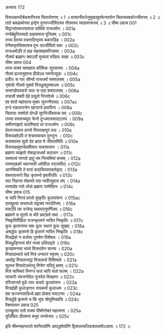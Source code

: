अध्यायः 172

विरूपाक्षभटैर्बकशरीरस्य चितारोपणम् ॥ 1 ॥ वाय्वानीतधेनुमुखस्रुतफेनपातेन चितास्थबकोज्जीवनम् ॥ 2 ॥ ततो बकप्रार्थनया इन्द्रेण पुनरुज्जीवितस्य गौतमस्य स्वग्रामगमनम् ॥ 3 ॥
भीष्म उवाच 	001  
विद्वान्संस्कारयामास पार्थिवो राजधर्मणः ।	001a  
गन्धैर्बहुभिरव्यग्रो दाहयामास पूजितम् ॥	001c  
तस्य देवस्य वचनादिन्द्रस्य बकराडिह ।	002a  
तेनैवामृतसिक्ताश्च पुनः सञ्जीवितो बकः ॥	002c  
राजधर्माऽपि तं प्राह सहस्राक्षमरिन्दमम् ।	003a  
गौतमो ब्राह्मणः क्वाऽसौ मुच्यतां मत्प्रियः सखा ॥	003c  
भीष्म उवाच 	004  
तस्य वाक्यं समाज्ञाय कौशिकः सुरसत्तमः ।	004a  
गौतमं ह्यभ्यनुज्ञाप्य प्रीतोऽथ गमनोत्सुकः ॥	004c  
प्रतीतः स गतः सौम्यो राजधर्मा स्वमालयम् ।	005a  
नृशंसो गौतमो मुक्तो मित्रध्रुक्पुरुषाधमः ॥	005c  
सभाण्डोपस्करो यातः स तदा शबरालयम् ।	006a  
तत्रासौ शबरी देहे प्रसूतो निरयोपमे ॥	006c  
एष शापो महांस्तत्र मुक्तः सुरगणैस्तदा ॥	007ac  
दग्धे राक्षसराजेन खगराजे प्रतापिना ।	008a  
चितायाः पार्श्वतो दोग्ध्री सुरभिर्जीवयच्च तम् ॥	008c  
तस्या वक्त्राच्च्युतः फेनो दुग्धमात्रस्तदाऽनघ ।	009a  
समीरणाहृतो यातश्चितां तां राजधर्मणः ॥	009c  
देवराजस्ततः प्राप्तो विरूपाक्षपुरं तदा ।	010a  
विरूपाक्षोऽपि तं शक्रमयाचत पुनःपुनः ।	010c  
काश्यपस्य सुतो देव भ्राता मे जीवतामिति ॥	010e  
विरूपाक्षमुवाचेदमीश्वरः पाकशासनः ।	011a  
ब्रह्मणा व्याहृतो रोषाद्राजधर्मा कदाचन ॥	011c  
यस्मात्त्वं नागतो द्रष्टुं मम नित्यमिमां सभाम् ।	012a  
तस्माद्बको भवान्भावी धर्मशीलः परात्मवित् ॥	012c  
आगमिष्यति ते वासं कदाचित्पापकर्मकृत् ।	013a  
शबरावासगो विप्रः कृतघ्नो वृषलीपतिः ॥	013c  
यदा निहन्ता मोक्षस्ते तदा भावीत्युवाच तम् ।	014a  
तस्मादेष गतो लोकं ब्रह्मणः परमेष्ठिनः ॥	014c  
भीष्म उवाच 	015  
स चापि निरयं प्राप्तो दुष्कृतिः कुलपांसनः ॥	015ac  
एतच्छ्रुत्वा सभामध्ये तद्वाक्यं नारदेरितम् ।	016a  
मयाऽपि तव राजेन्द्र यथावदनुवर्णितम् ॥	016c  
ब्रह्मघ्ने च सुरापे च चोरे भ्रष्टव्रते तथा ।	017a  
निष्कृतिर्विहिता राजन्कृतघ्ने नास्ति निष्कृतिः ॥	017c  
कुतः कृतघ्नस्य यशः कुतः स्थानं कुतः सुखम् ।	018a  
अश्रद्धेयः कृतघ्नो हि कृतघ्ने नास्ति निष्कृतिः ॥	018c  
मित्रद्रोहो न कर्तव्यः पुरुषेण विशेषतः ।	019a  
मित्रध्रुङ्निरयं घोरं नरकं प्रतिपद्यते ॥	019c  
कृतज्ञमनसा भाव्यं मित्रभावेन चानघ ।	020a  
मित्रात्प्रभवते सर्वं मित्रं धन्यतरं स्मृतम् ॥	020c  
अर्थाद्वा मित्रलाभाद्वा मित्रलाभो विशिष्यते ।	021a  
सुलभा मित्रतोऽर्थास्तु मित्रेण यतितुं क्षमम् ॥	021c  
मित्रं चाभिमतं स्निग्धं फलं चापि सतां फलम् ।	022a  
सत्कारैः स्वजनोपेतः पूजयेत विचक्षणः ॥	022c  
परित्याज्यो बुधैः पापः कदर्यः कुलपांसनः ।	023a  
मित्रद्रोही कुलाङ्गारः पापकर्मा कुलाधमः ॥	023c  
एषा सज्जनसान्निध्ये प्रज्ञा प्रोक्ता मयाऽनघ ।	024a  
मित्रदुहि कृतघ्ने च किं भूयः श्रोतुमिच्छसि ॥	024c  
वैशम्पायन उवाच 	025  
एतच्छ्रुत्वा ततो वाक्यं भीष्मेणोक्तं महात्मना ।	025a  
युधिष्ठिरः प्रीतमना बभूव जनमेजय ॥ 	025c  

इति श्रीमन्महाभारते शान्तिपर्वणि आपद्धर्मपर्वणि द्विसप्तत्यधिकशततमोऽध्यायः ॥ 172 ॥
